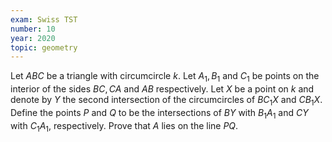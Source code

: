 ```yaml
---
exam: Swiss TST
number: 10
year: 2020
topic: geometry
---
```


Let $ABC$ be a triangle with circumcircle $k$. Let $A_1,B_1$ and $C_1$ be points on the interior of the sides $BC,CA$ and $AB$ respectively. Let $X$ be a point on $k$ and denote by $Y$ the second intersection of the circumcircles of $BC_1X$ and $CB_1X$. Define the points $P$ and $Q$ to be the intersections of $BY$ with $B_1A_1$ and $CY$ with $C_1A_1$, respectively. Prove that $A$ lies on the line $PQ$.